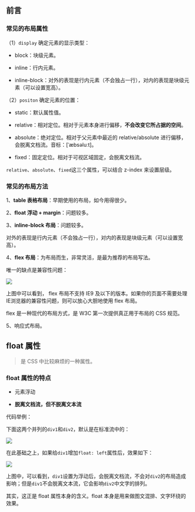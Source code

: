 
## 前言

### 常见的布局属性

（1）`display` 确定元素的显示类型：

- block：块级元素。

- inline：行内元素。

- inline-block：对外的表现是行内元素（不会独占一行），对内的表现是块级元素（可以设置宽高）。

（2）`positon` 确定元素的位置：

- static：默认属性值。

- relative：相对定位。相对于元素本身进行偏移，**不会改变它所占据的空间**。

- absolute：绝对定位。相对于父元素中最近的 relative/absolute 进行偏移，会脱离文档流。音标：[ˈæbsəluːt]。

- fixed：固定定位。相对于可视区域固定，会脱离文档流。

`relative`、`absolute`、`fixed`这三个属性，可以结合 z-index 来设置层级。

### 常见的布局方法

1、**table 表格布局**：早期使用的布局，如今用得很少。

2、**float 浮动 + margin**：问题较多。

3、**inline-block 布局**：问题较多。

对外的表现是行内元素（不会独占一行），对内的表现是块级元素（可以设置宽高）。

4、**flex 布局**：为布局而生，非常灵活，是最为推荐的布局写法。

唯一的缺点是兼容性问题：

![](http://img.smyhvae.com/20191005_1200.png)

上图中可以看到， flex 布局不支持 IE9 及以下的版本。如果你的页面不需要处理 IE浏览器的兼容性问题，则可以放心大胆地使用 flex 布局。

flex 是一种现代的布局方式，是 W3C 第一次提供真正用于布局的 CSS 规范。

5、响应式布局。

## float 属性

> 是 CSS 中比较麻烦的一种属性。

### float 属性的特点

- 元素浮动

- **脱离文档流，但不脱离文本流**

代码举例：

下面这两个并列的`div1`和`div2`，默认是在标准流中的：

![](http://img.smyhvae.com/20191005_2029.png)

在此基础之上，如果给`div1`增加`float: left`属性后，效果如下：

![](http://img.smyhvae.com/20191005_2035.png)

上图中，可以看到，`div1`设置为浮动后，会脱离文档流，不会对`div2`的布局造成影响；但是`div1`不会脱离文本流，它会影响`div2`中文字的排列。

其实，这正是 float 属性本身的含义。float 本身是用来做图文混排、文字环绕的效果。



